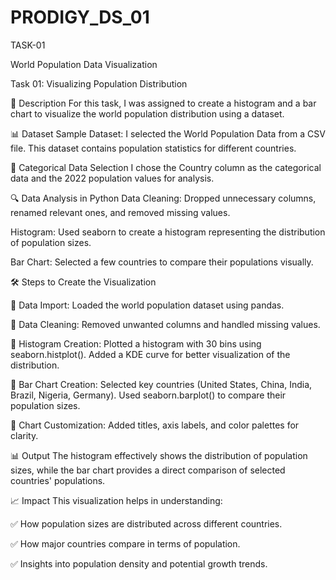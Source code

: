 # PRODIGY_DS_01
TASK-01

World Population Data Visualization


Task 01: Visualizing Population Distribution


📄 Description
For this task, I was assigned to create a histogram and a bar chart to visualize the world population distribution using a dataset.


📊 Dataset
Sample Dataset: I selected the World Population Data from a CSV file. This dataset contains population statistics for different countries.


📌 Categorical Data Selection
I chose the Country column as the categorical data and the 2022 population values for analysis.


🔍 Data Analysis in Python
Data Cleaning: Dropped unnecessary columns, renamed relevant ones, and removed missing values.


Histogram: Used seaborn to create a histogram representing the distribution of population sizes.


Bar Chart: Selected a few countries to compare their populations visually.


🛠 Steps to Create the Visualization


🔹 Data Import: Loaded the world population dataset using pandas.


🔹 Data Cleaning: Removed unwanted columns and handled missing values.


🔹 Histogram Creation:
Plotted a histogram with 30 bins using seaborn.histplot().
Added a KDE curve for better visualization of the distribution.


🔹 Bar Chart Creation:
Selected key countries (United States, China, India, Brazil, Nigeria, Germany).
Used seaborn.barplot() to compare their population sizes.


🔹 Chart Customization: Added titles, axis labels, and color palettes for clarity.


📊 Output
The histogram effectively shows the distribution of population sizes, while the bar chart provides a direct comparison of selected countries' populations.


📈 Impact
This visualization helps in understanding:


✅ How population sizes are distributed across different countries.


✅ How major countries compare in terms of population.


✅ Insights into population density and potential growth trends.
